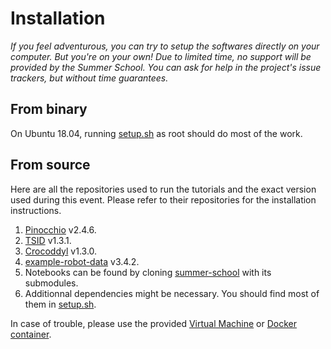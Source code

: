 # Installation

*If you feel adventurous, you can try to setup the softwares directly on your computer. But you're on your own! Due
to limited time, no support will be provided by the Summer School. You can ask for help in the project's issue trackers,
but without time guarantees.*

## From binary

On Ubuntu 18.04, running [setup.sh](/summer-school/setup/setup.sh) as root should do most of the work.

## From source

Here are all the repositories used to run the tutorials and the exact version used during this event. Please refer to their repositories for the installation instructions.

1. [Pinocchio](https://github.com/stack-of-tasks/pinocchio) v2.4.6.
1. [TSID](https://github.com/stack-of-tasks/tsid) v1.3.1.
1. [Crocoddyl](https://github.com/loco-3d/crocoddyl) v1.3.0.
1. [example-robot-data](https://github.com/Gepetto/example-robot-data) v3.4.2.
1. Notebooks can be found by cloning [summer-school](https://github.com/MeMory-of-MOtion/summer-school) with its submodules.
1. Additionnal dependencies might be necessary. You should find most of them in [setup.sh](/summer-school/setup/setup.sh).


In case of trouble, please use the provided [Virtual Machine](/summer-school/virtual_machine) or [Docker container](/summer-school/docker).
